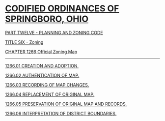 [CODIFIED ORDINANCES OF SPRINGBORO, OHIO](index.html)
=====================================================

[PART TWELVE - PLANNING AND ZONING CODE](465ba412.html)

[TITLE SIX - Zoning](4c61a412.html)

[CHAPTER 1266 Official Zoning Map](5043a412.html)

* * * * *

[1266.01 CREATION AND ADOPTION.](5051a412.html)

[1266.02 AUTHENTICATION OF MAP.](5055a412.html)

[1266.03 RECORDING OF MAP CHANGES.](5059a412.html)

[1266.04 REPLACEMENT OF ORIGINAL MAP.](505da412.html)

[1266.05 PRESERVATION OF ORIGINAL MAP AND RECORDS.](5060a412.html)

[1266.06 INTERPRETATION OF DISTRICT BOUNDARIES.](5064a412.html)
